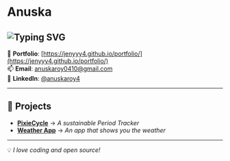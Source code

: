 # Anuska

![Typing SVG](https://readme-typing-svg.herokuapp.com?font=Fira+Code&size=22&pause=1000&color=F75C7E&width=435&lines=Software+Developer;Open+Source+Enthusiast;Tech+Explorer)
---

📌 **Portfolio**: [https://jenyyy4.github.io/portfolio/](https://jenyyy4.github.io/portfolio/)  
📫 **Email**: anuskaroy0410@gmail.com  
💼 **LinkedIn**: [@anuskaroy4](https://www.linkedin.com/in/anuskaroy4/)  

---

## 📌 Projects  
- **[PixieCycle](https://github.com/jenyyy4/PixieCycle)** → _A sustainable Period Tracker_
- **[Weather App](https://github.com/jenyyy4/weather-app)** → _An app that shows you the weather_  

---

💡 _I love coding and open source!_
